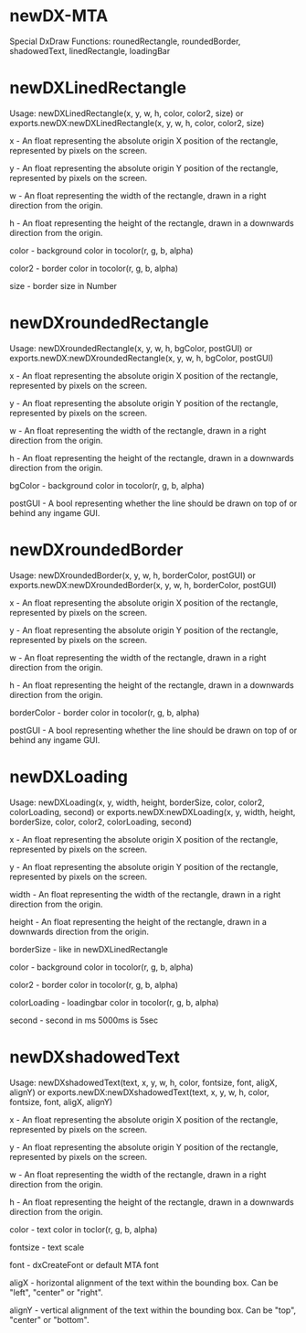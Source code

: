 # newDX-MTA

Special DxDraw Functions: rounedRectangle, roundedBorder, shadowedText, linedRectangle, loadingBar

# newDXLinedRectangle

Usage: newDXLinedRectangle(x, y, w, h, color, color2, size) or exports.newDX:newDXLinedRectangle(x, y, w, h, color, color2, size)

x - An float representing the absolute origin X position of the rectangle, represented by pixels on the screen.

y - An float representing the absolute origin Y position of the rectangle, represented by pixels on the screen.

w - An float representing the width of the rectangle, drawn in a right direction from the origin.

h - An float representing the height of the rectangle, drawn in a downwards direction from the origin.

color - background color in tocolor(r, g, b, alpha)

color2 - border color in tocolor(r, g, b, alpha)

size - border size in Number

# newDXroundedRectangle

Usage: newDXroundedRectangle(x, y, w, h, bgColor, postGUI) or exports.newDX:newDXroundedRectangle(x, y, w, h, bgColor, postGUI)

x - An float representing the absolute origin X position of the rectangle, represented by pixels on the screen.

y - An float representing the absolute origin Y position of the rectangle, represented by pixels on the screen.

w - An float representing the width of the rectangle, drawn in a right direction from the origin.

h - An float representing the height of the rectangle, drawn in a downwards direction from the origin.

bgColor - background color in tocolor(r, g, b, alpha)

postGUI - A bool representing whether the line should be drawn on top of or behind any ingame GUI.

# newDXroundedBorder

Usage: newDXroundedBorder(x, y, w, h, borderColor, postGUI) or exports.newDX:newDXroundedBorder(x, y, w, h, borderColor, postGUI)

x - An float representing the absolute origin X position of the rectangle, represented by pixels on the screen.

y - An float representing the absolute origin Y position of the rectangle, represented by pixels on the screen.

w - An float representing the width of the rectangle, drawn in a right direction from the origin.

h - An float representing the height of the rectangle, drawn in a downwards direction from the origin.

borderColor - border color in tocolor(r, g, b, alpha)

postGUI - A bool representing whether the line should be drawn on top of or behind any ingame GUI.

# newDXLoading

Usage: newDXLoading(x, y, width, height, borderSize, color, color2, colorLoading, second) or exports.newDX:newDXLoading(x, y, width, height, borderSize, color, color2, colorLoading, second)

x - An float representing the absolute origin X position of the rectangle, represented by pixels on the screen.

y - An float representing the absolute origin Y position of the rectangle, represented by pixels on the screen.

width - An float representing the width of the rectangle, drawn in a right direction from the origin.

height - An float representing the height of the rectangle, drawn in a downwards direction from the origin.

borderSize - like in newDXLinedRectangle

color - background color in tocolor(r, g, b, alpha)

color2 - border color in tocolor(r, g, b, alpha)

colorLoading - loadingbar color in tocolor(r, g, b, alpha)

second - second in ms 5000ms is 5sec

# newDXshadowedText

Usage: newDXshadowedText(text, x, y, w, h, color, fontsize, font, aligX, alignY) or exports.newDX:newDXshadowedText(text, x, y, w, h, color, fontsize, font, aligX, alignY)

x - An float representing the absolute origin X position of the rectangle, represented by pixels on the screen.

y - An float representing the absolute origin Y position of the rectangle, represented by pixels on the screen.

w - An float representing the width of the rectangle, drawn in a right direction from the origin.

h - An float representing the height of the rectangle, drawn in a downwards direction from the origin.

color - text color in toclor(r, g, b, alpha)

fontsize - text scale

font - dxCreateFont or default MTA font

aligX - horizontal alignment of the text within the bounding box. Can be "left", "center" or "right".

alignY - vertical alignment of the text within the bounding box. Can be "top", "center" or "bottom".
